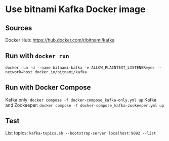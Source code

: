 # Use bitnami Kafka Docker image

## Sources
Docker Hub: https://hub.docker.com/r/bitnami/kafka

## Run with `docker run`
`docker run -d --name bitnami-kafka -e ALLOW_PLAINTEXT_LISTENER=yes --network=host docker.io/bitnami/kafka`

## Run with Docker Compose
Kafka only: `docker compose -f docker-compose_kafka-only.yml up`
Kafka and Zookeeper: `docker compose -f docker-compose_kafka-zookeeper.yml up`

## Test
List topics: `kafka-topics.sh --bootstrap-server localhost:9092 --list`
